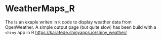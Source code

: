 # WeatherMaps_R
The is an exaple writen in `R` code to display weather data from OpenWeather. 
A simple output page (but quite slow) has been build with a `shiny` app in R
https://karafede.shinyapps.io/shiny_weather/
